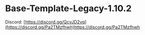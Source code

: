 # Base-Template-Legacy-1.10.2
 
Discord: [https://discord.gg/QcvJD2vq](https://discord.gg/Pa2TMzfhwh)https://discord.gg/Pa2TMzfhwh
